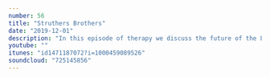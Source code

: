 ```yaml
---
number: 56
title: "Struthers Brothers"
date: "2019-12-01"
description: "In this episode of therapy we discuss the future of the Lair! Big Red calls in. In the studio this week: BDAZZ/THC/Uncle Meat/AP/Special K. Join us on an expedition of love in the seas of chaos. BDAZZ xoxo"
youtube: ""
itunes: "id1471187072?i=1000459089526"
soundcloud: "725145856"
---
```

